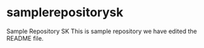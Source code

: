 # samplerepositorysk
Sample Repository SK
This is sample repository
we have edited the README file.
